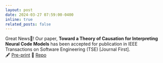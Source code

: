 ```yaml
---
layout: post
date: 2024-03-27 07:59:00-0400
inline: true
related_posts: false
---
```


Great News🎉! Our paper, __Toward a Theory of Causation for Interpreting Neural Code Models__ has been accepted for publication in IEEE Transactions on Software Engineering (TSE) [Journal First].  
🖋  [Pre-print](https://arxiv.org/abs/2302.03788) 💽 [Repo](https://github.com/WM-SEMERU/CausalSE)